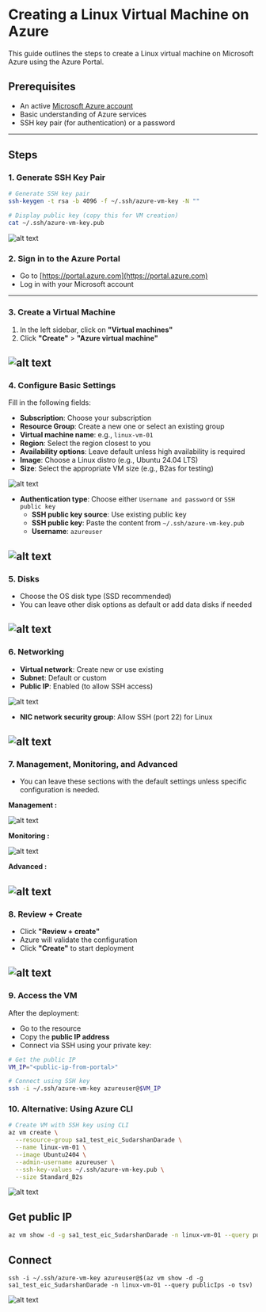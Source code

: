 # Creating a Linux Virtual Machine on Azure

This guide outlines the steps to create a Linux virtual machine on Microsoft Azure using the Azure Portal.

## Prerequisites

- An active [Microsoft Azure account](https://portal.azure.com/)
- Basic understanding of Azure services
- SSH key pair (for authentication) or a password

---

## Steps

### 1. Generate SSH Key Pair

```bash
# Generate SSH key pair
ssh-keygen -t rsa -b 4096 -f ~/.ssh/azure-vm-key -N ""

# Display public key (copy this for VM creation)
cat ~/.ssh/azure-vm-key.pub
```
![alt text](Task02_images/ssh-key-gen.png)

### 2. Sign in to the Azure Portal

- Go to [https://portal.azure.com](https://portal.azure.com)
- Log in with your Microsoft account

---

### 3. Create a Virtual Machine

1. In the left sidebar, click on **"Virtual machines"**
2. Click **"Create"** > **"Azure virtual machine"**

![alt text](Task02_images/create.png)
---

### 4. Configure Basic Settings

Fill in the following fields:

- **Subscription**: Choose your subscription
- **Resource Group**: Create a new one or select an existing group
- **Virtual machine name**: e.g., `linux-vm-01`
- **Region**: Select the region closest to you
- **Availability options**: Leave default unless high availability is required
- **Image**: Choose a Linux distro (e.g., Ubuntu 24.04 LTS)
- **Size**: Select the appropriate VM size (e.g., B2as for testing)

![alt text](Task02_images/setting.png)

- **Authentication type**: Choose either `Username and password` or `SSH public key`
    - **SSH public key source**: Use existing public key
    - **SSH public key**: Paste the content from `~/.ssh/azure-vm-key.pub`
    - **Username**: `azureuser`

![alt text](Task02_images/creds.png)
---

### 5. Disks

- Choose the OS disk type (SSD recommended)
- You can leave other disk options as default or add data disks if needed

![alt text](Task02_images/disk.png)
---

### 6. Networking

- **Virtual network**: Create new or use existing
- **Subnet**: Default or custom
- **Public IP**: Enabled (to allow SSH access)

![alt text](Task02_images/Networking.png)

- **NIC network security group**: Allow SSH (port 22) for Linux

![alt text](Task02_images/NSG.png)
---

### 7. Management, Monitoring, and Advanced

- You can leave these sections with the default settings unless specific configuration is needed.

**Management :**

![alt text](Task02_images/mgmt.png)

**Monitoring :**

![alt text](Task02_images/monitoring.png)

**Advanced :**

![alt text](Task02_images/custom-data.png)
---

### 8. Review + Create

- Click **"Review + create"**
- Azure will validate the configuration
- Click **"Create"** to start deployment

![alt text](Task02_images/tags.png)
---

### 9. Access the VM

After the deployment:

- Go to the resource
- Copy the **public IP address**
- Connect via SSH using your private key:

```bash
# Get the public IP
VM_IP="<public-ip-from-portal>"

# Connect using SSH key
ssh -i ~/.ssh/azure-vm-key azureuser@$VM_IP
```

### 10. Alternative: Using Azure CLI

```bash
# Create VM with SSH key using CLI
az vm create \
  --resource-group sa1_test_eic_SudarshanDarade \
  --name linux-vm-01 \
  --image Ubuntu2404 \
  --admin-username azureuser \
  --ssh-key-values ~/.ssh/azure-vm-key.pub \
  --size Standard_B2s
```
![alt text](Task02_images/az-vm-create.png)

## Get public IP
```bash
az vm show -d -g sa1_test_eic_SudarshanDarade -n linux-vm-01 --query publicIps -o tsv
```
## Connect
```
ssh -i ~/.ssh/azure-vm-key azureuser@$(az vm show -d -g sa1_test_eic_SudarshanDarade -n linux-vm-01 --query publicIps -o tsv)
```
![alt text](Task02_images/getIP.png)

